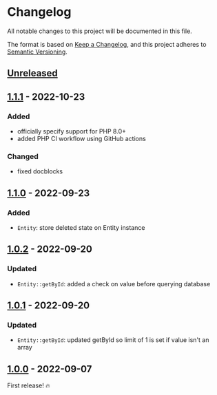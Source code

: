 # Changelog

All notable changes to this project will be documented in this file.

The format is based on [Keep a Changelog](https://keepachangelog.com/en/1.0.0/),
and this project adheres to [Semantic Versioning](https://semver.org/spec/v2.0.0.html).

## [Unreleased]

## [1.1.1] - 2022-10-23

### Added

- officially specify support for PHP 8.0+
- added PHP CI workflow using GitHub actions

### Changed

- fixed docblocks

## [1.1.0] - 2022-09-23

### Added

- `Entity`: store deleted state on Entity instance

## [1.0.2] - 2022-09-20

### Updated

- `Entity::getById`: added a check on value before querying database

## [1.0.1] - 2022-09-20

### Updated

- `Entity::getById`: updated getById so limit of 1 is set if value isn't an array

## [1.0.0] - 2022-09-07

First release! :fire:

[unreleased]: https://github.com/jahidulpabelislam/orm/compare/v1.1.1...HEAD
[1.1.1]: https://github.com/jahidulpabelislam/orm/compare/v1.1.0...v1.1.1
[1.1.0]: https://github.com/jahidulpabelislam/orm/compare/v1.0.2...v1.1.0
[1.0.2]: https://github.com/jahidulpabelislam/orm/compare/v1.0.1...v1.0.2
[1.0.1]: https://github.com/jahidulpabelislam/orm/compare/v1.0.0...v1.0.1
[1.0.0]: https://github.com/jahidulpabelislam/orm/releases/tag/v1.0.0
